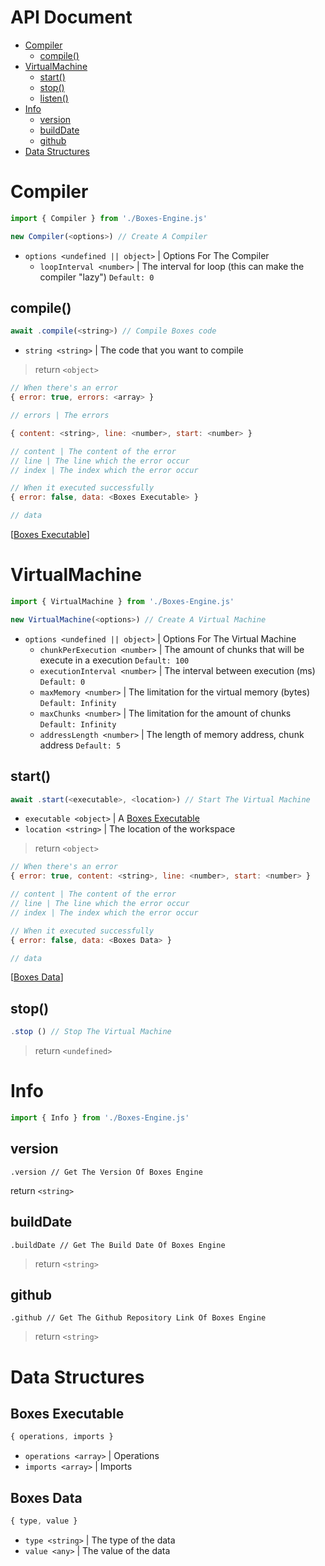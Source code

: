 # API Document
* [Compiler](#compiler)
  * [compile()](#compile)
* [VirtualMachine](#virtualmachine)
  * [start()](#start)
  * [stop()](#stop)
  * [listen()](#listen)
* [Info](#info)
  * [version](#version)
  * [buildDate](#builddate)
  * [github](#github)
* [Data Structures](#data-structures)

# Compiler
```js
import { Compiler } from './Boxes-Engine.js'

new Compiler(<options>) // Create A Compiler
```
* `options <undefined || object>` | Options For The Compiler
  * `loopInterval <number>` | The interval for loop (this can make the compiler "lazy") `Default: 0`

## compile()
```js
await .compile(<string>) // Compile Boxes code
```
* `string <string>` | The code that you want to compile

> return `<object>`

```js
// When there's an error
{ error: true, errors: <array> }

// errors | The errors

{ content: <string>, line: <number>, start: <number> }

// content | The content of the error
// line | The line which the error occur
// index | The index which the error occur

// When it executed successfully
{ error: false, data: <Boxes Executable> }

// data
```
[[Boxes Executable](#boxes-executable)]

# VirtualMachine
```js
import { VirtualMachine } from './Boxes-Engine.js'

new VirtualMachine(<options>) // Create A Virtual Machine
```
* `options <undefined || object>` | Options For The Virtual Machine
  * `chunkPerExecution <number>` | The amount of chunks that will be execute in a execution `Default: 100`
  * `executionInterval <number>` | The interval between execution (ms) `Default: 0`
  * `maxMemory <number>` |  The limitation for the virtual memory (bytes) `Default: Infinity`
  * `maxChunks <number>` | The limitation for the amount of chunks `Default: Infinity`
  * `addressLength <number>` | The length of memory address, chunk address `Default: 5`
 
## start()
```js
await .start(<executable>, <location>) // Start The Virtual Machine
```
* `executable <object>` | A [Boxes Executable](#boxesexecutable)
* `location <string>` | The location of the workspace

> return `<object>`

```js
// When there's an error
{ error: true, content: <string>, line: <number>, start: <number> }

// content | The content of the error
// line | The line which the error occur
// index | The index which the error occur

// When it executed successfully
{ error: false, data: <Boxes Data> }

// data
```
[[Boxes Data](#boxes-data)]

## stop()
```js
.stop () // Stop The Virtual Machine
```

> return `<undefined>`

# Info
```js
import { Info } from './Boxes-Engine.js'
```

## version
```
.version // Get The Version Of Boxes Engine
```

return `<string>`

## buildDate
```
.buildDate // Get The Build Date Of Boxes Engine
```

> return `<string>`

## github
```
.github // Get The Github Repository Link Of Boxes Engine
```

> return `<string>`

# Data Structures

## Boxes Executable
```js
{ operations, imports }
```
* `operations <array>` | Operations
* `imports <array>` | Imports

## Boxes Data
```js
{ type, value }
```
* `type <string>` | The type of the data
* `value <any>` | The value of the data
